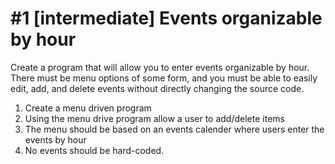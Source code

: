 # #1 [intermediate] Events organizable by hour

Create a program that will allow you to enter events organizable by hour. There must be menu options of some form, and you must be able to easily edit, add, and delete events without directly changing the source code.

1. Create a menu driven program
2. Using the menu drive program allow a user to add/delete items
3. The menu should be based on an events calender where users enter the events by hour
4. No events should be hard-coded.